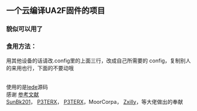 ## 一个云编译UA2F固件的项目
### 貌似可以用了


### 食用方法：
用其他设备的话请改.config里的上面三行，改成自己所需要的 config，复制别人的来用也行，下面的不要动哦


<br>使用的是<a href="https://github.com/coolsnowwolf/lede">lede</a>源码
<br>感谢
<a href="http://trac.gateworks.com/wiki/OpenWrt/kernelconfig">参考文献</a><br>
<a href="https://sunbk201public.notion.site/sunbk201public/OpenWrt-f59ae1a76741486092c27bc24dbadc59">SunBk201</a>，
<a href="https://github.com/P3TERX/Actions-OpenWrt">P3TERX</a>，
<a href="https://github.com/P3TERX/Actions-OpenWrt">P3TERX</a>，MoorCorpa</a>，
<a href="https://github.com/Zxilly/UA2F">Zxilly</a>，等大佬做出的奉献

